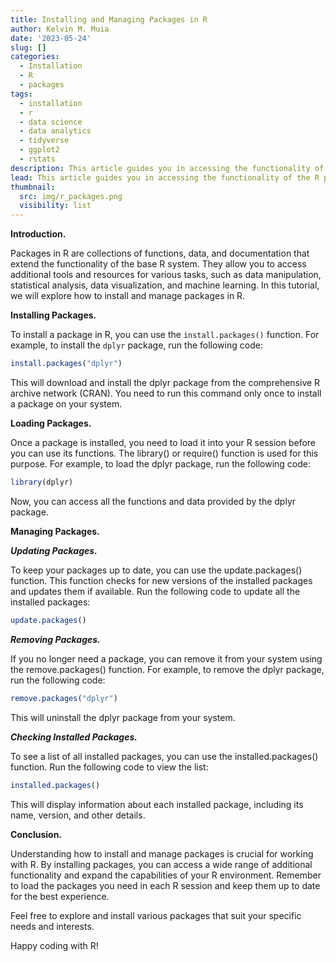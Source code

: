 ```yaml
---
title: Installing and Managing Packages in R
author: Kelvin M. Muia
date: '2023-05-24'
slug: []
categories:
  - Installation
  - R
  - packages
tags:
  - installation
  - r
  - data science
  - data analytics
  - tidyverse
  - ggplot2
  - rstats
description: This article guides you in accessing the functionality of the R programming language through installation and management of packages/libraries.
lead: This article guides you in accessing the functionality of the R programming language through installation and management of packages/libraries.
thumbnail:
  src: img/r_packages.png
  visibility: list
---
```


<!--more-->

**Introduction.**

Packages in R are collections of functions, data, and documentation that extend the functionality of the base R system. They allow you to access additional tools and resources for various tasks, such as data manipulation, statistical analysis, data visualization, and machine learning. 
In this tutorial, we will explore how to install and manage packages in R.

**Installing Packages.**

To install a package in R, you can use the `install.packages()` function. For example, to install the `dplyr` package, run the following code:


```r
install.packages("dplyr")
```

This will download and install the dplyr package from the comprehensive R archive network (CRAN). You need to run this command only once to install a package on your system.   

**Loading Packages.** 

Once a package is installed, you need to load it into your R session before you can use its functions. The library() or require() function is used for this purpose. For example, to load the dplyr package, run the following code:  


```r
library(dplyr)
```


Now, you can access all the functions and data provided by the dplyr package.


**Managing Packages.**   

***Updating Packages.***   

To keep your packages up to date, you can use the update.packages() function. This function checks for new versions of the installed packages and updates them if available. Run the following code to update all the installed packages:


```r
update.packages()
```


***Removing Packages.***   

If you no longer need a package, you can remove it from your system using the remove.packages() function. For example, to remove the dplyr package, run the following code:


```r
remove.packages("dplyr")
```


This will uninstall the dplyr package from your system.

***Checking Installed Packages.***  

To see a list of all installed packages, you can use the installed.packages() function. Run the following code to view the list:


```r
installed.packages()
```

This will display information about each installed package, including its name, version, and other details.

**Conclusion.**  

Understanding how to install and manage packages is crucial for working with R. By installing packages, you can access a wide range of additional functionality and expand the capabilities of your R environment. Remember to load the packages you need in each R session and keep them up to date for the best experience.

Feel free to explore and install various packages that suit your specific needs and interests.   

Happy coding with R!









